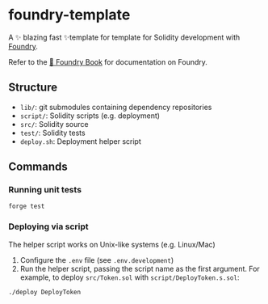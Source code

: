 # foundry-template
A ✨ blazing fast ✨template for template for Solidity development with [Foundry][1].

Refer to the [📖 Foundry Book][2] for documentation on Foundry.

## Structure
- `lib/`: git submodules containing dependency repositories
- `script/`: Solidity scripts (e.g. deployment)
- `src/`: Solidity source
- `test/`: Solidity tests
- `deploy.sh`: Deployment helper script

## Commands
### Running unit tests
```shell
forge test
```

### Deploying via script
The helper script works on Unix-like systems (e.g. Linux/Mac)

1. Configure the `.env` file (see `.env.development`)
2. Run the helper script, passing the script name as the first argument.
For example, to deploy `src/Token.sol` with `script/DeployToken.s.sol`:
```shell
./deploy DeployToken
```

[1]: https://github.com/foundry-rs/foundry
[2]: https://book.getfoundry.sh
